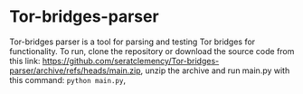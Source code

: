 # Tor-bridges-parser
Tor-bridges parser is a tool for parsing and testing Tor bridges for functionality. To run, clone the repository or download the source code from this link: https://github.com/seratclemency/Tor-bridges-parser/archive/refs/heads/main.zip, unzip the archive and run main.py with this command: ```python main.py```, 

